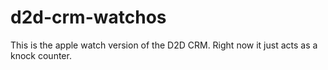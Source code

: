 # d2d-crm-watchos
This is the apple watch version of the D2D CRM. Right now it just acts as a knock counter.
